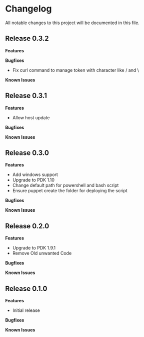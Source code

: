 # Changelog

All notable changes to this project will be documented in this file.

## Release 0.3.2

**Features**

**Bugfixes**

* Fix curl command to manage token with character like / and \

**Known Issues**

## Release 0.3.1

**Features**

* Allow host update
 
**Bugfixes**

**Known Issues**

## Release 0.3.0

**Features**

* Add windows support
* Upgrade to PDK 1.10 
* Change default path for powershell and bash script
* Ensure puppet create the folder for deploying the script
 
**Bugfixes**

**Known Issues**

## Release 0.2.0

**Features**

* Upgrade to PDK 1.9.1
* Remove Old unwanted Code 
 
**Bugfixes**

**Known Issues**

## Release 0.1.0

**Features**

* Initial release
 
**Bugfixes**

**Known Issues**
